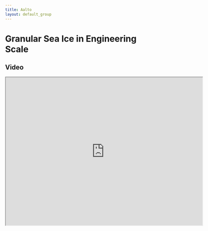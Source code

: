 ```yaml
---
title: Aalto
layout: default_group
---
```

# Granular Sea Ice in Engineering Scale

## Video
<iframe src="https://drive.google.com/file/d/1wv1rnNsS8bMQYu64t-q7fdIJI2ZHB3T0/preview" width="640" height="480"></iframe>
